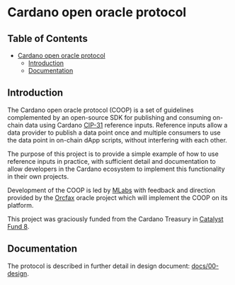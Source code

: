 # Cardano open oracle protocol

## Table of Contents

- [Cardano open oracle protocol](#cardano-open-oracle-protocol)
  - [Introduction](#introduction)
  - [Documentation](#documentation)

## Introduction

The Cardano open oracle protocol (COOP) is a set of guidelines complemented by
an open-source SDK for publishing and consuming on-chain data using Cardano
[CIP-31](https://github.com/cardano-foundation/CIPs/blob/238ab246d74968d8123f93a013b1849a29d39a9a/CIP-0031/README.md)
reference inputs. Reference inputs allow a data provider to publish a data point
once and multiple consumers to use the data point in on-chain dApp scripts,
without interfering with each other.

The purpose of this project is to provide a simple example of how to use
reference inputs in practice, with sufficient detail and documentation to allow
developers in the Cardano ecosystem to implement this functionality in their own
projects.

Development of the COOP is led by [MLabs](https://mlabs.city/) with feedback and
direction provided by the [Orcfax](https://www.orcfax.link/about/) oracle
project which will implement the COOP on its platform.

This project was graciously funded from the Cardano Treasury in [Catalyst Fund
8](https://cardano.ideascale.com/c/idea/402572).

## Documentation

The protocol is described in further detail in design document:
[docs/00-design](docs/00-design.md).

